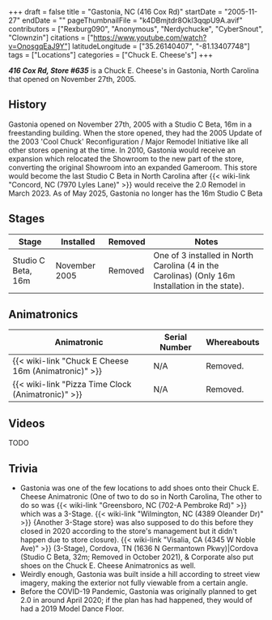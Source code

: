 +++
draft = false
title = "Gastonia, NC (416 Cox Rd)"
startDate = "2005-11-27"
endDate = ""
pageThumbnailFile = "k4DBmjtdr8Okl3qqpU9A.avif"
contributors = ["Rexburg090", "Anonymous", "Nerdychucke", "CyberSnout", "Clownzin"]
citations = ["https://www.youtube.com/watch?v=OnosgqEaJ9Y"]
latitudeLongitude = ["35.26140407", "-81.13407748"]
tags = ["Locations"]
categories = ["Chuck E. Cheese's"]
+++

***416 Cox Rd, Store #635*** is a Chuck E. Cheese's in Gastonia, North Carolina that opened on November 27th, 2005.

## History

Gastonia opened on November 27th, 2005 with a Studio C Beta, 16m in a freestanding building. When the store opened, they had the 2005 Update of the 2003 'Cool Chuck' Reconfiguration / Major Remodel Initiative like all other stores opening at the time. In 2010, Gastonia would receive an expansion which relocated the Showroom to the new part of the store, converting the original Showroom into an expanded Gameroom. This store would become the last Studio C Beta in North Carolina after {{< wiki-link "Concord, NC (7970 Lyles Lane)" >}} would receive the 2.0 Remodel in March 2023. As of May 2025, Gastonia no longer has the 16m Studio C Beta

## Stages

| Stage              | Installed     | Removed | Notes                                                                                           |
|--------------------|---------------|---------|-------------------------------------------------------------------------------------------------|
| Studio C Beta, 16m | November 2005 | Removed | One of 3 installed in North Carolina (4 in the Carolinas) (Only 16m Installation in the state). |

## Animatronics

| Animatronic                                                | Serial Number | Whereabouts |
|------------------------------------------------------------|---------------|-------------|
| {{< wiki-link "Chuck E Cheese 16m (Animatronic)" >}} | N/A           | Removed.    |
| {{< wiki-link "Pizza Time Clock (Animatronic)" >}}   | N/A           | Removed.    |

## Videos

TODO

## Trivia

- Gastonia was one of the few locations to add shoes onto their Chuck E. Cheese Animatronic (One of two to do so in North Carolina, The other to do so was {{< wiki-link "Greensboro, NC (702-A Pembroke Rd)" >}} which was a 3-Stage. {{< wiki-link "Wilmington, NC (4389 Oleander Dr)" >}} {Another 3-Stage store} was also supposed to do this before they closed in 2020 according to the store's management but it didn't happen due to store closure). {{< wiki-link "Visalia, CA (4345 W Noble Ave)" >}} (3-Stage), Cordova, TN (1636 N Germantown Pkwy)|Cordova (Studio C Beta, 32m; Removed in October 2021), &amp; Corporate also put shoes on the Chuck E. Cheese Animatronics as well.
- Weirdly enough, Gastonia was built inside a hill according to street view imagery, making the exterior not fully viewable from a certain angle.
- Before the COVID-19 Pandemic, Gastonia was originally planned to get 2.0 in around April 2020; if the plan has had happened, they would of had a 2019 Model Dance Floor.